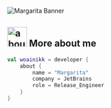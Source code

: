 ![Margarita Banner](https://raw.github.com/woainikk/woainikk/master/github.png)

## <img width="45" alt="about" src="https://raw.github.com/woainikk/woainikk/master/about.png"> More about me
```kotlin
val woainikk = developer {
    about {
        name = "Margarita"
        company = JetBrains
        role = Release_Engineer
    }
}
```
